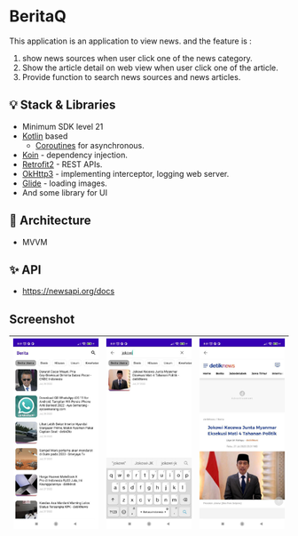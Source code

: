 # BeritaQ

This application is an application to view news. and the feature is :

1. show news sources when user click one of the news category.
2. Show the article detail on web view when user click one of the article.
3. Provide function to search news sources and news articles.

## 💡 Stack & Libraries

- Minimum SDK level 21
- [Kotlin](https://kotlinlang.org/) based
    + [Coroutines](https://github.com/Kotlin/kotlinx.coroutines) for asynchronous.
- [Koin](https://github.com/InsertKoinIO/koin) - dependency injection.
- [Retrofit2](https://github.com/square/retrofit) - REST APIs.
- [OkHttp3](https://github.com/square/okhttp) - implementing interceptor, logging web server.
- [Glide](https://github.com/bumptech/glide) - loading images.
- And some library for UI

## 💎 Architecture

- MVVM

## ✨ API

- https://newsapi.org/docs

## Screenshot

| ![](https://github.com/antarezaghifary/BeritaQ/blob/master/screenshot/image1.jpeg?raw=true) | ![](https://github.com/antarezaghifary/BeritaQ/blob/master/screenshot/image2.jpeg?raw=true) | ![](https://github.com/antarezaghifary/BeritaQ/blob/master/screenshot/image3.jpeg?raw=true) |
| :---: | :---: | :---: |
